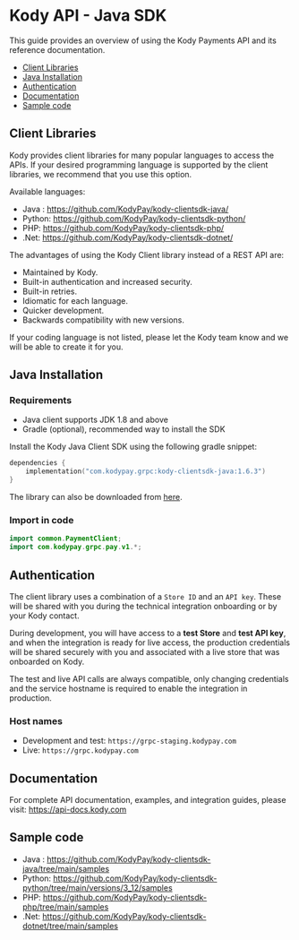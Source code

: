 # Kody API - Java SDK

This guide provides an overview of using the Kody Payments API and its reference documentation.

- [Client Libraries](#client-libraries)
- [Java Installation](#java-installation)
- [Authentication](#authentication)
- [Documentation](#documentation)
- [Sample code](#sample-code)

## Client Libraries

Kody provides client libraries for many popular languages to access the APIs. If your desired programming language is supported by the client libraries, we recommend that you use this option.

Available languages:
- Java : https://github.com/KodyPay/kody-clientsdk-java/
- Python: https://github.com/KodyPay/kody-clientsdk-python/
- PHP: https://github.com/KodyPay/kody-clientsdk-php/
- .Net: https://github.com/KodyPay/kody-clientsdk-dotnet/

The advantages of using the Kody Client library instead of a REST API are:
- Maintained by Kody.
- Built-in authentication and increased security.
- Built-in retries.
- Idiomatic for each language.
- Quicker development.
- Backwards compatibility with new versions.

If your coding language is not listed, please let the Kody team know and we will be able to create it for you.

## Java Installation
### Requirements
- Java client supports JDK 1.8 and above
- Gradle (optional), recommended way to install the SDK

Install the Kody Java Client SDK using the following gradle snippet:

```kts
dependencies {
    implementation("com.kodypay.grpc:kody-clientsdk-java:1.6.3")
}
```
The library can also be downloaded from [here](https://central.sonatype.com/artifact/com.kodypay.api/kody-clientsdk-java/overview).

### Import in code

````java
import common.PaymentClient;
import com.kodypay.grpc.pay.v1.*;
````

## Authentication

The client library uses a combination of a `Store ID` and an `API key`.
These will be shared with you during the technical integration onboarding or by your Kody contact.

During development, you will have access to a **test Store** and **test API key**, and when the integration is ready for live access, the production credentials will be shared securely with you and associated with a live store that was onboarded on Kody.

The test and live API calls are always compatible, only changing credentials and the service hostname is required to enable the integration in production.

### Host names

- Development and test: `https://grpc-staging.kodypay.com`
- Live: `https://grpc.kodypay.com`

## Documentation

For complete API documentation, examples, and integration guides, please visit:
https://api-docs.kody.com

## Sample code

- Java : https://github.com/KodyPay/kody-clientsdk-java/tree/main/samples
- Python: https://github.com/KodyPay/kody-clientsdk-python/tree/main/versions/3_12/samples
- PHP: https://github.com/KodyPay/kody-clientsdk-php/tree/main/samples
- .Net: https://github.com/KodyPay/kody-clientsdk-dotnet/tree/main/samples
